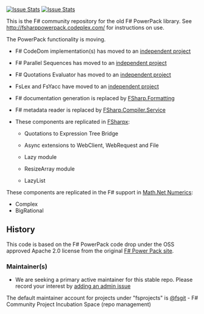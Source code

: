 [![Issue Stats](http://issuestats.com/github/fsprojects/powerpack/badge/issue)](http://issuestats.com/github/fsprojects/powerpack)
[![Issue Stats](http://issuestats.com/github/fsprojects/powerpack/badge/pr)](http://issuestats.com/github/fsprojects/powerpack)

This is the F# community repository for the old F# PowerPack library. 
See http://fsharppowerpack.codeplex.com/ for instructions on use.

The PowerPack functionality is moving.

 * F# CodeDom implementation(s) has moved to an [independent project](http://fsprojects.github.io/FSharp.Compiler.CodeDom)

 * F# Parallel Sequences has moved to an [independent project](http://fsprojects.github.io/FSharp.Collections.ParallelSeq)

 * F# Quotations Evaluator has moved to an [independent project](http://fsprojects.github.io/FSharp.Quotations.Evaluator)

 * FsLex and FsYacc have moved to an [independent project](http://fsprojects.github.io/FsLexYacc/)

 * F# documentation generation is replaced by [FSharp.Formatting](http://tpetricek.github.io/FSharp.Formatting/)

 * F# metadata reader is replaced by [FSharp.Compiler.Service](http://fsharp.github.io/FSharp.Compiler.Service/)

 * These components are replicated in [FSharpx](https://github.com/fsprojects/fsharpx):

   * Quotations to Expression Tree Bridge

   * Async extensions to WebClient, WebRequest and File

   * Lazy module

   * ResizeArray module

   * LazyList

These components are replicated in the F# support in [Math.Net Numerics](http://numerics.mathdotnet.com/):

 * Complex
 * BigRational

History
-------

This code is based on the F# PowerPack code drop under the OSS approved Apache 2.0 
license from the original [F# Power Pack site](http://fsharppowerpack.codeplex.com/).

### Maintainer(s)

- We are seeking a primary active maintainer for this stable repo. Please record your interest by [adding an admin issue](https://github.com/fsprojects/FsProjectsAdmin/issues)

The default maintainer account for projects under "fsprojects" is [@fsgit](https://github.com/fsgit) - F# Community Project Incubation Space (repo management)
